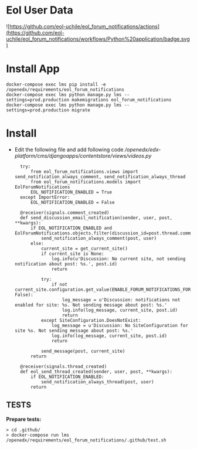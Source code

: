 # Eol User Data

![https://github.com/eol-uchile/eol_forum_notifications/actions](https://github.com/eol-uchile/eol_forum_notifications/workflows/Python%20application/badge.svg)


# Install App

    docker-compose exec lms pip install -e /openedx/requirements/eol_forum_notifications
    docker-compose exec lms python manage.py lms --settings=prod.production makemigrations eol_forum_notifications
    docker-compose exec lms python manage.py lms --settings=prod.production migrate


# Install

- Edit the following file and add following code _/openedx/edx-platform/cms/djangoapps/contentstore/views/videos.py_

        try:
            from eol_forum_notifications.views import send_notification_always_comment, send_notification_always_thread
            from eol_forum_notifications.models import EolForumNotifications
            EOL_NOTIFICATION_ENABLED = True
        except ImportError:
            EOL_NOTIFICATION_ENABLED = False

        @receiver(signals.comment_created)
        def send_discussion_email_notification(sender, user, post, **kwargs):
            if EOL_NOTIFICATION_ENABLED and EolForumNotifications.objects.filter(discussion_id=post.thread.commentable_id).exists():
                send_notification_always_comment(post, user)
            else:
                current_site = get_current_site()
                if current_site is None:
                    log.info(u'Discussion: No current site, not sending notification about post: %s.', post.id)
                    return

                try:
                    if not current_site.configuration.get_value(ENABLE_FORUM_NOTIFICATIONS_FOR_SITE_KEY, False):
                        log_message = u'Discussion: notifications not enabled for site: %s. Not sending message about post: %s.'
                        log.info(log_message, current_site, post.id)
                        return
                except SiteConfiguration.DoesNotExist:
                    log_message = u'Discussion: No SiteConfiguration for site %s. Not sending message about post: %s.'
                    log.info(log_message, current_site, post.id)
                    return

                send_message(post, current_site)
            return

        @receiver(signals.thread_created)
        def eol_send_thread_created(sender, user, post, **kwargs):
            if EOL_NOTIFICATION_ENABLED:
                send_notification_always_thread(post, user)
            return

## TESTS
**Prepare tests:**

    > cd .github/
    > docker-compose run lms /openedx/requirements/eol_forum_notifications/.github/test.sh
